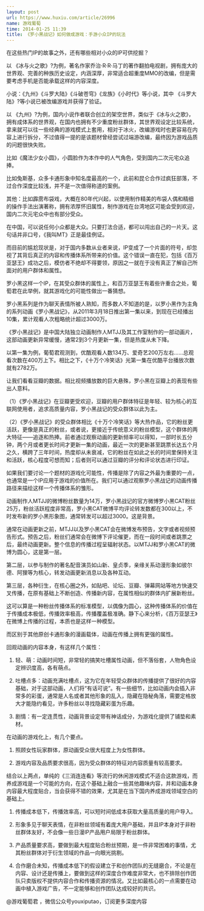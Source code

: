 ```yaml
---
layout: post
url: https://www.huxiu.com/article/26996
name: 游戏葡萄
time: 2014-01-25 11:39
title: 《罗小黑战记》如何做成游戏：手游小众IP的玩法
---
```

在这些热门IP的故事之外，还有哪些相对小众的IP可供挖掘？

以 《冰与火之歌》?为例，著名作家乔治·R·R·马丁的著作翻拍电视剧，拥有庞大的世界观、完善的种族历史设定，内涵深厚，非常适合超重度MMO的改编，但是需要考虑手机是否能承载这样的内容深度。

小说：《九州》《斗罗大陆》《斗破苍穹》《龙族》《小时代》等小说，其中 《斗罗大陆》?等小说已被改编游戏并获得了验证。

以 《九州》?为例，国内小说作者联合创立的架空世界，类似于《冰与火之歌》，拥有成体系的世界观，在国内也拥有不少重度粉丝群体，其世界观设定比较系统，拿来就可以往一些经典的游戏模式上套用，相对于冰火，改编游戏时也更容易在内容上进行拆分，不过值得一提的是该题材曾经尝试过端游改编，最终因为游戏品质的问题很快失败。

比如《魔法少女小圆》，小圆脸作为本作中的人气角色，受到国内二次元宅众追捧。

比如兔斯基，众多卡通形象中知名度最高的一个，此前和昆仑合作过疯狂部落，不过合作深度比较浅，并不是一次值得称道的案例。

其他：比如霹雳布袋戏，大概在80年代兴起，以使用制作精美的布袋人偶和精细的操作手法出演著称，拥有浓厚怀旧属性，制作游戏在台湾地区可能会受到欢迎，国内二次元宅众中也有部分受众。

在中国，可以说任何小众都是大众。只要打法合适，都可以闯出自己的一片天。这句话并非口号，《我叫MT》正是最佳例证。

而目前的尴尬现状是，对于国内多数从业者来说，IP变成了一个片面的符号，却忽视了其背后真正的内容和传播体系所带来的价值。这个错误一直在犯，包括《百万亚瑟王》成功之后，模仿者不绝却不得要领，原因之一就在于没有真正了解自己所面对的用户群体和属性。

罗小黑这样一个IP，在其受众群体的属性上，和百万亚瑟王有着些许重合之处，葡萄君在此举例，就其游戏化的可能性做出一番猜想。

罗小黑系列是作为聊天表情所被人熟知，而多数人不知道的是，以罗小黑作为主角的系列动画《罗小黑战记》，从2011年3月18日推出第一集以来，到现在已经播出10集，累计观看人次粗略统计超过3000万。

《罗小黑战记》是中国大陆独立动画制作人MTJJ及其工作室制作的一部动画片，这部动画更新异常缓慢，通常2到3个月更新一集，但是热度从未下降。

以第一集为例，葡萄君观测到，优酷观看人数134万、爱奇艺200万左右……总观看次数在400万上下。相比之下，《十万个冷笑话》光第一集在优酷平台播放次数就有2782万。

让我们看看豆瓣的数据。相比视频播放数的巨大悬殊，罗小黑在豆瓣上的表现有些出人意料。

（1）《罗小黑战记》在豆瓣更受欢迎，豆瓣的用户群体特征是年轻、较为核心的互联网使用者，追求高质量内容，罗小黑战记的受众群体以此为主。

（2）《罗小黑战记》的受众群体相比《十万个冷笑话》等大热作品，它的粉丝更活跃，更像是真正的粉丝，或者说，更接近于传统意义的粉丝模型，这个群体的两大特征——追逐和热捧。前者通过观察动画的更新频率可以得知，一部时长五分钟，两个月或者更长时间才更新一集的动画，最近一次的更新甚至跳票长达五个月之久，横跨了三年时间，热度却从未衰减，它的粉丝在如此之长的时间里保持关注和活跃，核心程度可想而知；后者则可以通过豆瓣的评分和评论状态进行印证。

如果我们要讨论一个题材的游戏化可能性，传播是除了内容之外最为重要的一点，也通常是一个IP应用于游戏的价值所在。我们可以通过观察罗小黑战记的动画传播路径来描绘这样一个传播体系的雏形。

动画制作人MTJJ的微博粉丝数量为14万，罗小黑战记的官方微博罗小黑CAT粉丝25万，粉丝活跃程度非常高，罗小黑CAT微博平均评论转发数都在300以上，不时发布新的罗小黑形象图，通常转发可以超过3000。这是背景。

通常在动画更新之前，MTJJ以及罗小黑CAT会在微博发布预告，文字或者视频预告形式。预告之后，粉丝们通常会在微博下评论催更，而在一段时间或者跳票之后，最终动画更新。整个信息的传播过程呈辐射状态。以MTJJ和罗小黑CAT的微博为圆心，这是第一层。

第二层，以参与制作的著名配音演员如山新、皇贞季，亲缘关系动漫形象如彼尔德、阿狸等为核心，转发动画更新消息以及各种互动。

第三层，各种衍生，在核心圈之外，如贴吧、论坛、豆瓣、弹幕网站等地方快速交叉传播，在原有基础上不断创造、传播新内容，在属性相似的群体内扩展新粉丝。

这可以算是一种粉丝传播体系的标准模型，以偶像为圆心，这种传播体系的价值在于传播成本极低，传播效率极高，传播覆盖极准确。静下心来分析，《百万亚瑟王》在微博上传播的过程，本质也是这样一种模型。

而区别于其他原创卡通形象的漫画载体，动画在传播上拥有更强的属性。

回观动画的内容本身，有这样几个属性：

1. 轻、萌：动画时间短，非常轻的搞笑吐槽属性动画，但不落俗套，人物角色设定辨识度高，各有萌点。

2. 吐槽点多：动画充满吐槽点，这为它在年轻受众群体的传播提供了很好的内容基础，对于这部动画，人们将“有话可说”。有一些细节，比如动画内会插入非常多的彩蛋，通常是人名或者其他形象的乱入，隐藏在隐秘角落，需要定格放大才能隐约看见，许多粉丝以寻找隐藏彩蛋为乐趣。

3. 剧情：有一定连贯性，动画背景设定带有神话成分，为游戏化提供了铺垫和素材。

在动画的游戏化上，有几个要点。

1. 照顾女性玩家群体，原动画受众很大程度上为女性群体。

2. 游戏内容及品质要求很高，因为受众群体的特征对内容质量有较高要求。

结合以上两点，单纯的《三消连连看》等流行的休闲游戏模式不适合这款游戏，而养成游戏是一个可能的方向，在这个基础上融合一些其他趣味内容，并和动画本身内容最大程度贴合，当会获得不错的效果，尤其是在当下国内养成游戏领域空白的基础上。

1. 传播成本低下，传播效率高，可以短时间低成本获取大量高质量的用户导入。

2. 形象多见于聊天表情，在非粉丝领域有着庞大用户基础，并且IP本身对于非粉丝群体友好，不会像一些日漫IP产品用户局限于粉丝群体。

1. 产品质量要求高，要做到最大程度贴合粉丝预期，是一件非常困难的事情，尤其粉丝群体对于衍生领域的作品一向眼光挑剔。

2. 合作磨合未知，传播成本低下的假设建立于和创作团队的无缝磨合，不论是在内容、设计还是传播上，要做到这样的深度合作难度非常大，也不排除创作团队只卖版权不提供内容合作和传播资源的情况。又比如最核心的一点需要在动画中植入游戏广告，不一定能够和创作团队达成较好的共识。

@游戏葡萄君 ，微信公众号youxiputao，订阅更多深度内容

